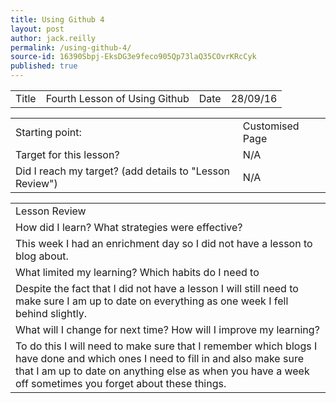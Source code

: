 ```yaml
---
title: Using Github 4
layout: post
author: jack.reilly
permalink: /using-github-4/
source-id: 16390Sbpj-EksDG3e9feco905Qp73laQ35COvrKRcCyk
published: true
---
```

<table>
  <tr>
    <td>Title</td>
    <td>Fourth Lesson of Using Github</td>
    <td>Date</td>
    <td>28/09/16</td>
  </tr>
</table>


<table>
  <tr>
    <td>Starting point:</td>
    <td>Customised Page</td>
  </tr>
  <tr>
    <td>Target for this lesson?</td>
    <td>N/A</td>
  </tr>
  <tr>
    <td>Did I reach my target? 
(add details to "Lesson Review")</td>
    <td>N/A</td>
  </tr>
</table>


<table>
  <tr>
    <td>Lesson Review</td>
  </tr>
  <tr>
    <td>How did I learn? What strategies were effective? </td>
  </tr>
  <tr>
    <td>This week I had an enrichment day so I did not have a lesson to blog about.
</td>
  </tr>
  <tr>
    <td>What limited my learning? Which habits do I need to </td>
  </tr>
  <tr>
    <td>Despite the fact that I did not have a lesson I will still need to make sure I am up to date on everything as one week I fell behind slightly.</td>
  </tr>
  <tr>
    <td>What will I change for next time? How will I improve my learning?</td>
  </tr>
  <tr>
    <td>To do this I will need to make sure that I remember which blogs I have done and which ones I need to fill in and also make sure that I am up to date on anything else as when you have a week off sometimes you forget about these things.</td>
  </tr>
</table>



